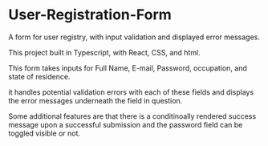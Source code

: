 # User-Registration-Form
A form for user registry, with input validation and displayed error messages. 

This project built in Typescript, with React, CSS, and html. 

This form takes inputs for Full Name, E-mail, Password, occupation, and state of residence.

it handles potential validation errors with each of these fields and displays the error messages underneath the field in question. 

Some additional features are that there is a conditinoally rendered success message upon a successful submission and the password field can be toggled visible or not. 
